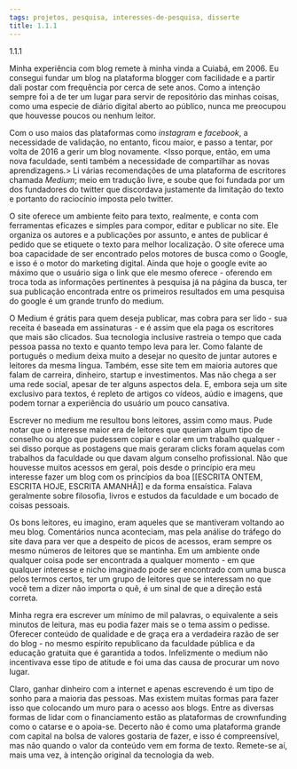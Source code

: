 ```yaml
---
tags: projetos, pesquisa, interesses-de-pesquisa, disserte
title: 1.1.1
---
```

1.1.1

Minha experiência com blog remete à minha vinda a Cuiabá, em 2006. Eu consegui fundar um blog na plataforma blogger com facilidade e a partir dali postar com frequência por cerca de sete anos. Como a intenção sempre foi a de ter um lugar para servir de repositório das minhas coisas, como uma especie de diário digital aberto ao público, nunca me preocupou que houvesse poucos ou nenhum leitor.

Com o uso maios das plataformas como _instagram_ e _facebook_, a necessidade de validação, no entanto, ficou maior, e passo a tentar, por volta de 2016 a gerir um blog novamente. <Isso porque, então, em uma nova faculdade, senti também a necessidade de compartilhar as novas aprendizagens.> Li várias recomendações de uma plataforma de escritores chamada _Medium_; meio em tradução livre, e soube que foi fundada por um dos fundadores do twitter que discordava justamente da limitação do texto e portanto do raciocínio imposta pelo twitter.

O site oferece um ambiente feito para texto, realmente, e conta com ferramentas eficazes e simples para compor, editar e publicar no site. Ele organiza os autores e a publicações por assunto, e antes de publicar é pedido que se etiquete o texto para melhor localização. O site oferece uma boa capacidade de ser encontrado pelos motores de busca como o Google, e isso é o motor do marketing digital. Ainda que hoje o google evite ao máximo que o usuário siga o link que ele mesmo oferece - oferendo em troca toda as informações pertinentes à pesquisa já na página da busca, ter sua publicação encontrada entre os primeiros resultados em uma pesquisa do google é um grande trunfo do medium.

O Medium é grátis para quem deseja publicar, mas cobra para ser lido - sua receita é baseada em assinaturas - e é assim que ela paga os escritores que mais são clicados. Sua tecnologia inclusive rastreia o tempo que cada pessoa passa no texto e quanto tempo leva para ler. Como falante de português o medium deixa muito a desejar no quesito de juntar autores e leitores da mesma língua. Também, esse site tem em maioria autores que falam de carreira, dinheiro, startup e investimentos. Mas não chega a ser uma rede social, apesar de ter alguns aspectos dela. E, embora seja um site exclusivo para textos, é repleto de artigos co vídeos, aúdio e imagens, que podem tornar a experiência do usuário um pouco cansativa.

Escrever no medium me resultou bons leitores, assim como maus. Pude notar que o interesse maior era de leitores que queriam algum tipo de conselho ou algo que pudessem copiar e colar em um trabalho qualquer - sei disso porque as postagens que mais geraram clicks foram aquelas com trabalhos da faculdade ou que davam algum conselho profissional. Não que houvesse muitos acessos em geral, pois desde o princípio era meu interesse fazer um blog com os princípios da boa [[ESCRITA ONTEM, ESCRITA HOJE, ESCRITA AMANHÃ]] e da forma ensaística. Falava geralmente sobre filosofia, livros e estudos da faculdade e um bocado de coisas pessoais.

Os bons leitores, eu imagino, eram aqueles que se mantiveram voltando ao meu blog. Comentários nunca aconteciam, mas pela análise do tráfego do site dava para ver que a despeito de picos de acessos, eram sempre os mesmo números de leitores que se mantinha. Em um ambiente onde qualquer coisa pode ser encontrada a qualquer momento - em que qualquer interesse e nicho imaginado pode ser encontrado com uma busca pelos termos certos, ter um grupo de leitores que se interessam no que você tem a dizer não importa o quê, é um sinal de que a direção está correta.

Minha regra era escrever um mínimo de mil palavras, o equivalente a seis minutos de leitura, mas eu podia fazer mais se o tema assim o pedisse. Oferecer conteúdo de qualidade e de graça era a verdadeira razão de ser do blog - no mesmo espírito republicano da faculdade pública e da educação gratuita que é garantida a todos. Infelizmente o medium não incentivava esse tipo de atitude e foi uma das causa de procurar um novo lugar.

Claro, ganhar dinheiro com a internet e apenas escrevendo é um tipo de sonho para a maioria das pessoas. Mas existem muitas formas para fazer isso que colocando um muro para o acesso aos blogs. Entre as diversas formas de lidar com o financiamento estão as plataformas de crownfunding como o catarse e o apoia-se. Decerto não é como uma plataforma grande com capital na bolsa de valores gostaria de fazer, e isso é compreensível, mas não quando o valor da conteúdo vem em forma de texto. Remete-se aí, mais uma vez, à intenção original da tecnologia da web.